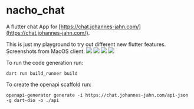 # nacho_chat

A flutter chat App for [https://chat.johannes-jahn.com/](https://chat.johannes-jahn.com/).

This is just my playground to try out different new flutter features.
Screenshots from MacOS client.
<image src="./screenshots/login.png" style="max-width:49%; max-height:300px">
<image src="./screenshots/messenger_tablet.png" style="max-width:49%; max-height:300px">
<image src="./screenshots/list_small.png" style="max-width:50%; max-height:300px">
<image src="./screenshots/chat_small.png" style="max-width:50%; max-height:300px">

To run the code generation run:

```shell
dart run build_runner build
```

To create the openapi scaffold run:

```shell
openapi-generator generate -i https://chat.johannes-jahn.com/api-json -g dart-dio -o ./api
```
